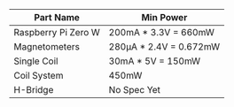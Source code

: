 Part Name  | Min Power
---        | ---
Raspberry Pi Zero W | 200mA * 3.3V = 660mW
Magnetometers | 280μA * 2.4V = 0.672mW
Single Coil | 30mA * 5V = 150mW
Coil System | 450mW
H-Bridge | No Spec Yet
